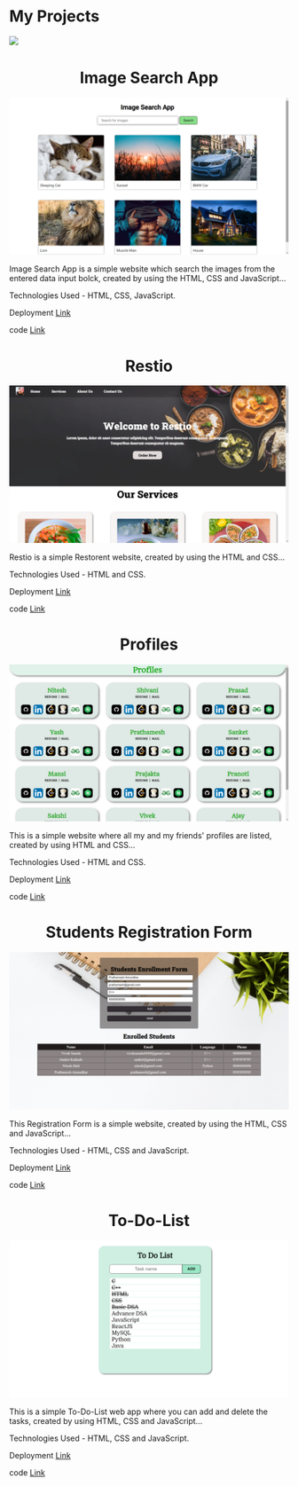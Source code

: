 # **My Projects**
![](https://komarev.com/ghpvc/?username=mr-vicky&color=brightgreen)

<!-- ----------------------------------------- -->
<h1 align="center">Image Search App</h1>

<img src = "./image_search_app.png">

Image Search App is a simple website which search the images from the entered data input bolck, created by using the HTML, CSS and JavaScript...

Technologies Used - HTML, CSS, JavaScript.

Deployment [Link](https://mr-vicky.github.io/Image-Search-App/) 

code [Link](https://github.com/mr-vicky/Image-Search-App)


<!-- ----------------------------------------- -->
<h1 align="center">Restio</h1>

<img src = "./bg1.png">

Restio is a simple Restorent website, created by using the HTML and CSS...

Technologies Used - HTML and CSS.

Deployment [Link](https://mr-vicky.github.io/Restio/) 

code [Link](https://github.com/mr-vicky/Restio)


<!-- ----------------------------------------- -->
<h1 align="center">Profiles</h1>
<img src = "./profiles.png">

This is a simple website where all my and my friends' profiles are listed, created by using HTML and CSS...

Technologies Used - HTML and CSS.

Deployment [Link](https://mr-vicky.github.io/Profiles/) 

code [Link](https://github.com/mr-vicky/Profiles)


<!-- ----------------------------------------- -->
<h1 align="center">Students Registration Form</h1>
<img src = "./bg2.png">

This Registration Form is a simple website, created by using the HTML, CSS and JavaScript...

Technologies Used - HTML, CSS and JavaScript.

Deployment [Link](https://mr-vicky.github.io/LGMVIP-Task-2/) 

code [Link](https://github.com/mr-vicky/LGMVIP-Task-2)







<h1 align="center">To-Do-List</h1>
<img src = "./bg4.png">

This is a simple To-Do-List web app where you can add and delete the tasks, created by using HTML, CSS and JavaScript...

Technologies Used - HTML, CSS and JavaScript.

Deployment [Link](https://mr-vicky.github.io/LGMVIP-Task-1/) 

code [Link](https://github.com/mr-vicky/LGMVIP-Task-1)
